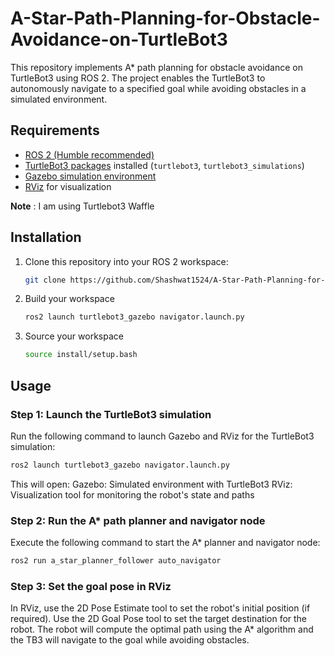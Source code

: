 # A-Star-Path-Planning-for-Obstacle-Avoidance-on-TurtleBot3

This repository implements A* path planning for obstacle avoidance on TurtleBot3 using ROS 2. The project enables the TurtleBot3 to autonomously navigate to a specified goal while avoiding obstacles in a simulated environment.

## Requirements

- [ROS 2 (Humble recommended)](https://docs.ros.org/en/humble/Installation.html)
- [TurtleBot3 packages]([https://emanual.robotis.com/docs/en/platform/turtlebot3/quick-start/](https://emanual.robotis.com/docs/en/platform/turtlebot3/simulation/)) installed (`turtlebot3`, `turtlebot3_simulations`)
- [Gazebo simulation environment](https://gazebosim.org/)
- [RViz](https://docs.ros.org/en/rolling/Tutorials/Using-RViz-with-SLAM.html) for visualization

**Note** : I am using Turtlebot3 Waffle
## Installation

1. Clone this repository into your ROS 2 workspace:
   ```bash
   git clone https://github.com/Shashwat1524/A-Star-Path-Planning-for-Obstacle-Avoidance-on-TurtleBot3.git
   ```

2. Build your workspace

   ```bash
   ros2 launch turtlebot3_gazebo navigator.launch.py
   ```
   
3. Source  your workspace
   ```bash
   source install/setup.bash
   ```

## Usage
### Step 1: Launch the TurtleBot3 simulation
Run the following command to launch Gazebo and RViz for the TurtleBot3 simulation:

```bash
ros2 launch turtlebot3_gazebo navigator.launch.py
```

This will open:
Gazebo: Simulated environment with TurtleBot3
RViz: Visualization tool for monitoring the robot's state and paths

### Step 2: Run the A* path planner and navigator node
Execute the following command to start the A* planner and navigator node:

```bash
ros2 run a_star_planner_follower auto_navigator
```

### Step 3: Set the goal pose in RViz
In RViz, use the 2D Pose Estimate tool to set the robot's initial position (if required).
Use the 2D Goal Pose tool to set the target destination for the robot.
The robot will compute the optimal path using the A* algorithm and the TB3 will navigate to the goal while avoiding obstacles.


